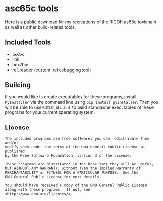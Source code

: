 # asc65c tools
Here is a public download for my recreations of the RICOH as65c toolchain as well as other build-related tools.


## Included Tools
- as65c
- link
- hex2bin
- rel_reader (custom .rel debugging tool)


## Building
If you would like to create executables for these programs, install `PyInstaller` via the command line using `pip install pyinstaller`. Then you will be able to use `BUILD_ALL.bat` to build standalone executables of these programs for your current operating system.


## License
```
The included programs are free software: you can redistribute them and/or
modify them under the terms of the GNU General Public License as published
by the Free Software Foundation, version 3 of the License.

These programs are distributed in the hope that they will be useful,
but WITHOUT ANY WARRANTY; without even the implied warranty of
MERCHANTABILITY or FITNESS FOR A PARTICULAR PURPOSE.  See the
GNU General Public License for more details.

You should have received a copy of the GNU General Public License
along with these programs.  If not, see <http://www.gnu.org/licenses/>.
```
